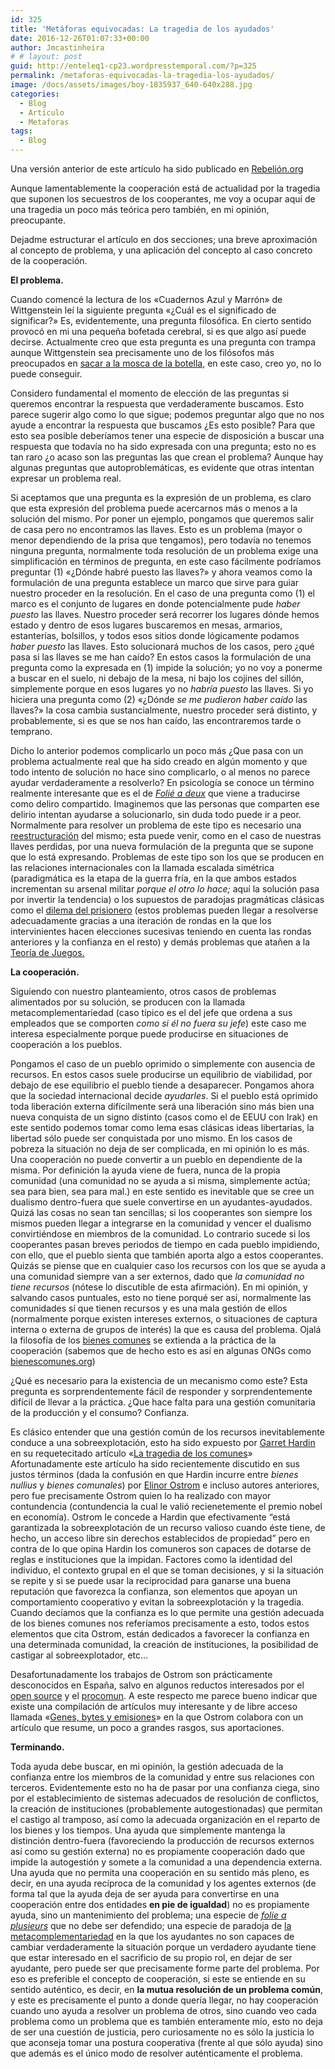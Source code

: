 ```yaml
---
id: 325
title: 'Metáforas equivocadas: La tragedia de los ayudados'
date: 2016-12-26T01:07:33+00:00
author: Jmcastinheira
# # layout: post
guid: http://enteleq1-cp23.wordpresstemporal.com/?p=325
permalink: /metaforas-equivocadas-la-tragedia-los-ayudados/
image: /docs/assets/images/boy-1835937_640-640x288.jpg
categories:
  - Blog
  - Artículo
  - Metaforas
tags:
  - Blog
---
```

Una versión anterior de este artículo ha sido publicado en [Rebelión.org](http://www.rebelion.org/noticia.php?id=111862)

Aunque lamentablemente la cooperación está de actualidad por la tragedia que suponen los secuestros de los cooperantes, me voy a ocupar aquí de una tragedia un poco más teórica pero también, en mi opinión, preocupante.

Dejadme estructurar el artículo en dos secciones; una breve aproximación al concepto de problema, y una aplicación del concepto al caso concreto de la cooperación.

**El problema.**

Cuando comencé la lectura de los «Cuadernos Azul y Marrón» de Wittgenstein leí la siguiente pregunta «¿Cuál es el significado de significar?» Es, evidentemente, una pregunta filosófica. En cierto sentido provocó en mi una pequeña bofetada cerebral, si es que algo así puede decirse. Actualmente creo que esta pregunta es una pregunta con trampa aunque Wittgenstein sea precisamente uno de los filósofos más preocupados en [sacar a la mosca de la botella](http://misterioysinsentido.blogspot.com/2007/05/enseando-la-mosca-escapar-del-frasco.html), en este caso, creo yo, no lo puede conseguir.

Considero fundamental el momento de elección de las preguntas si queremos encontrar la respuesta que verdaderamente buscamos. Esto parece sugerir algo como lo que sigue; podemos preguntar algo que no nos ayude a encontrar la respuesta que buscamos ¿Es esto posible? Para que esto sea posible deberíamos tener una especie de disposición a buscar una respuesta que todavía no ha sido expresada con una pregunta; esto no es tan raro ¿o acaso son las preguntas las que crean el problema? Aunque hay algunas preguntas que autoproblemáticas, es evidente que otras intentan expresar un problema real.

Si aceptamos que una pregunta es la expresión de un problema, es claro que esta expresión del problema puede acercarnos más o menos a la solución del mismo. Por poner un ejemplo, pongamos que queremos salir de casa pero no encontramos las llaves. Esto es un problema (mayor o menor dependiendo de la prisa que tengamos), pero todavía no tenemos ninguna pregunta, normalmente toda resolución de un problema exige una simplificación en términos de pregunta, en este caso fácilmente podríamos preguntar (1) «¿Dónde habré puesto las llaves?» y ahora veamos como la formulación de una pregunta establece un marco que sirve para guiar nuestro proceder en la resolución. En el caso de una pregunta como (1) el marco es el conjunto de lugares en donde potencialmente pude _haber puesto_ las llaves. Nuestro proceder será recorrer los lugares dónde hemos estado y dentro de esos lugares buscaremos en mesas, armarios, estanterías, bolsillos, y todos esos sitios donde lógicamente podamos _haber puesto_ las llaves. Esto solucionará muchos de los casos, pero ¿qué pasa si las llaves se me han caído? En estos casos la formulación de una pregunta como la expresada en (1) impide la solución; yo no voy a ponerme a buscar en el suelo, ni debajo de la mesa, ni bajo los cojines del sillón, simplemente porque en esos lugares yo no _habría puesto_ las llaves. Si yo hiciera una pregunta como (2) «¿Dónde _se me pudieron haber caído_ las llaves?» la cosa cambia sustancialmente, nuestro proceder será distinto, y probablemente, si es que se nos han caído, las encontraremos tarde o temprano.

Dicho lo anterior podemos complicarlo un poco más ¿Que pasa con un problema actualmente real que ha sido creado en algún momento y que todo intento de solución no hace sino complicarlo, o al menos no parece ayudar verdaderamente a resolverlo? En psicología se conoce un término realmente interesante que es el de [_Folié a deux_](http://es.wikipedia.org/wiki/Trastorno_psic%C3%B3tico_compartido) que viene a traducirse como deliro compartido. Imaginemos que las personas que comparten ese delirio intentan ayudarse a solucionarlo, sin duda todo puede ir a peor. Normalmente para resolver un problema de este tipo es necesario una [reestructuración](http://logos.psykhe.org/2006/01/la-reestructuracin-una-tcnica.html) del mismo; esta puede venir, como en el caso de nuestras llaves perdidas, por una nueva formulación de la pregunta que se supone que lo está expresando. Problemas de este tipo son los que se producen en las relaciones internacionales con la llamada escalada simétrica (paradigmática es la etapa de la guerra fría, en la que ambos estados incrementan su arsenal militar _porque el otro lo hace;_ aquí la solución pasa por invertir la tendencia) o los supuestos de paradojas pragmáticas clásicas como el [dilema del prisionero](http://es.wikipedia.org/wiki/Dilema_del_prisionero) (estos problemas pueden llegar a resolverse adecuadamente gracias a una iteración de rondas en la que los intervinientes hacen elecciones sucesivas teniendo en cuenta las rondas anteriores y la confianza en el resto) y demás problemas que atañen a la [Teoría de Juegos.](http://eltamiz.com/elcedazo/2010/08/23/teoria-de-juegos-i-introduccion/)

**La cooperación.**

Siguiendo con nuestro planteamiento, otros casos de problemas alimentados por su solución, se producen con la llamada metacomplementariedad (caso típico es el del jefe que ordena a sus empleados que se comporten _como si él no fuera su jefe_) este caso me interesa especialmente porque puede producirse en situaciones de cooperación a los pueblos.

Pongamos el caso de un pueblo oprimido o simplemente con ausencia de recursos. En estos casos suele producirse un equilibrio de viabilidad, por debajo de ese equilibrio el pueblo tiende a desaparecer. Pongamos ahora que la sociedad internacional decide _ayudarles_. Si el pueblo está oprimido toda liberación externa difícilmente será una liberación sino más bien una nueva conquista de un signo distinto (casos como el de EEUU con Irak) en este sentido podemos tomar como lema esas clásicas ideas libertarias, la libertad sólo puede ser conquistada por uno mismo. En los casos de pobreza la situación no deja de ser complicada, en mi opinión lo es más. Una cooperación no puede convertir a un pueblo en dependiente de la misma. Por definición la ayuda viene de fuera, nunca de la propia comunidad (una comunidad no se ayuda a si misma, simplemente actúa; sea para bien, sea para mal.) en este sentido es inevitable que se cree un dualismo dentro-fuera que suele convertirse en un ayudantes-ayudados. Quizá las cosas no sean tan sencillas; si los cooperantes son siempre los mismos pueden llegar a integrarse en la comunidad y vencer el dualismo convirtiéndose en miembros de la comunidad. Lo contrario sucede si los cooperantes pasan breves periodos de tiempo en cada pueblo impidiendo, con ello, que el pueblo sienta que también aporta algo a estos cooperantes. Quizás se piense que en cualquier caso los recursos con los que se ayuda a una comunidad siempre van a ser externos, dado que _la comunidad no tiene recursos_ (nótese lo discutible de esta afirmación). En mi opinión, y salvando casos puntuales, esto no tiene porqué ser así, normalmente las comunidades sí que tienen recursos y es una mala gestión de ellos (normalmente porque existen intereses externos, o situaciones de captura interna o externa de grupos de interés) la que es causa del problema. Ojalá la filosofía de los [bienes comunes](http://es.wikipedia.org/wiki/Los_comunes) se extienda a la práctica de la cooperación (sabemos que de hecho esto es así en algunas ONGs como [bienescomunes.org](http://www.bienescomunes.org/))

¿Qué es necesario para la existencia de un mecanismo como este? Esta pregunta es sorprendentemente fácil de responder y sorprendentemente difícil de llevar a la práctica. ¿Que hace falta para una gestión comunitaria de la producción y el consumo? Confianza.

Es clásico entender que una gestión común de los recursos inevitablemente conduce a una sobreexplotación, esto ha sido expuesto por [Garret Hardin](http://en.wikipedia.org/wiki/Garrett_Hardin) en su requetecitado artículo «[La tragedia de los comunes](http://www.eumed.net/cursecon/textos/hardin-tragedia.htm)» Afortunadamente este artículo ha sido recientemente discutido en sus justos términos (dada la confusión en que Hardin incurre entre _bienes nullius_ y _bienes comunales_) por [Elinor Ostrom](http://es.wikipedia.org/wiki/Elinor_Ostrom) e incluso autores anteriores, pero fue precisamente Ostrom quien lo ha realizado con mayor contundencia (contundencia la cual le valió recienetemente el premio nobel en economía). Ostrom le concede a Hardin que efectivamente “está garantizada la sobreexplotación de un recurso valioso cuando éste tiene, de hecho, un acceso libre sin derechos establecidos de propiedad” pero en contra de lo que opina Hardin los comuneros son capaces de dotarse de reglas e instituciones que la impidan. Factores como la identidad del individuo, el contexto grupal en el que se toman decisiones, y si la situación se repite y si se puede usar la reciprocidad para ganarse una buena reputación que favorezca la confianza, son elementos que apoyan un comportamiento cooperativo y evitan la sobreexplotación y la tragedia. Cuando decíamos que la confianza es lo que permite una gestión adecuada de los bienes comunes nos referíamos precisamente a esto, todos estos elementos que cita Ostrom, están dedicados a favorecer la confianza en una determinada comunidad, la creación de instituciones, la posibilidad de castigar al sobreexplotador, etc&#8230;

Desafortunadamente los trabajos de Ostrom son prácticamente desconocidos en España, salvo en algunos reductos interesados por el [open source](http://es.wikipedia.org/wiki/C%C3%B3digo_abierto) y el [procomun](http://medialab-prado.es/article/video_que_es_el_procomun). A este respecto me parece bueno indicar que existe una compilación de artículos muy interesante y de libre acceso llamada «[Genes, bytes y emisiones](http://www.bienescomunes.org/2008/11/01/genes-bytes-y-emisiones-bienes-comunes-y-ciudadania-compilacion/)» en la que Ostrom colabora con un artículo que resume, un poco a grandes rasgos, sus aportaciones.

**Terminando.**

Toda ayuda debe buscar, en mi opinión, la gestión adecuada de la confianza entre los miembros de la comunidad y entre sus relaciones con terceros. Evidentemente esto no ha de pasar por una confianza ciega, sino por el establecimiento de sistemas adecuados de resolución de conflictos, la creación de instituciones (probablemente autogestionadas) que permitan el castigo al tramposo, así como la adecuada organización en el reparto de los bienes y los tiempos. Una ayuda que simplemente mantenga la distinción dentro-fuera (favoreciendo la producción de recursos externos así como su gestión externa) no es propiamente cooperación dado que impide la autogestión y somete a la comunidad a una dependencia externa. Una ayuda que no permita una cooperación en su sentido más pleno, es decir, en una ayuda recíproca de la comunidad y los agentes externos (de forma tal que la ayuda deja de ser ayuda para convertirse en una cooperación entre dos entidades **en pie de igualdad**) no es propiamente ayuda, sino un mantenimiento del problema; una especie de [_folie a plusieurs_](http://es.wikipedia.org/wiki/Trastorno_psic%C3%B3tico_compartido) que no debe ser defendido; una especie de paradoja de [la metacomplementariedad](http://scielo.isciii.es/scielo.php?pid=S0211-57352006000200007&script=sci_arttext) en la que los ayudantes no son capaces de cambiar verdaderamente la situación porque un verdadero ayudante tiene que estar interesado en el sacrificio de su propio rol, en dejar de ser ayudante, pero puede ser que precisamente forme parte del problema. Por eso es preferible el concepto de cooperación, si este se entiende en su sentido auténtico, es decir, en **la mutua resolución de un problema común**, y este es precisamente el punto a donde quería llegar, no hay cooperación cuando uno ayuda a resolver un problema de otros, sino cuando veo cada problema como un problema que es también enteramente mío, esto no deja de ser una cuestión de justicia, pero curiosamente no es sólo la justicia lo que aconseja tomar una postura cooperativa (frente al que sólo ayuda) sino que además es el único modo de resolver auténticamente el problema.